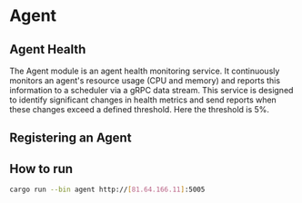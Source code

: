 # Agent 

## Agent Health

The Agent module is an agent health monitoring service. It continuously monitors an agent's resource usage (CPU and memory) and reports this information to a scheduler via a gRPC data stream.
This service is designed to identify significant changes in health metrics and send reports when these changes exceed a defined threshold. Here the threshold is 5%.

## Registering an Agent



## How to run 

```bash
cargo run --bin agent http://[81.64.166.11]:5005
```